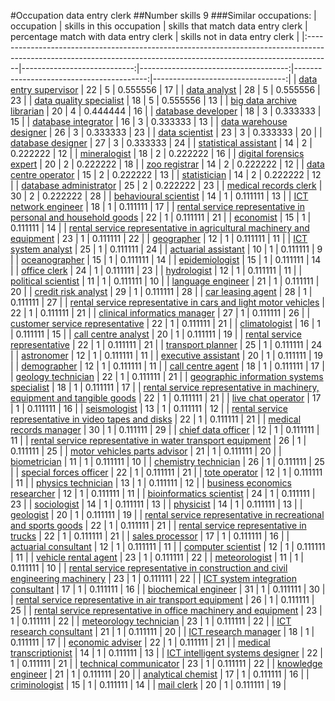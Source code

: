 #Occupation data entry clerk
##Number skills 9
###Similar occupations:
| occupation                                                                                                                                                        |   skills in this occupation |   skills that match data entry clerk |   percentage match with data entry clerk |   skills not in data entry clerk |
|:------------------------------------------------------------------------------------------------------------------------------------------------------------------|----------------------------:|-------------------------------------:|-----------------------------------------:|---------------------------------:|
| [data entry supervisor](data_entry_supervisor.md)                                                                                                                 |                          22 |                                    5 |                                 0.555556 |                               17 |
| [data analyst](data_analyst.md)                                                                                                                                   |                          28 |                                    5 |                                 0.555556 |                               23 |
| [data quality specialist](data_quality_specialist.md)                                                                                                             |                          18 |                                    5 |                                 0.555556 |                               13 |
| [big data archive librarian](big_data_archive_librarian.md)                                                                                                       |                          20 |                                    4 |                                 0.444444 |                               16 |
| [database developer](database_developer.md)                                                                                                                       |                          18 |                                    3 |                                 0.333333 |                               15 |
| [database integrator](database_integrator.md)                                                                                                                     |                          16 |                                    3 |                                 0.333333 |                               13 |
| [data warehouse designer](data_warehouse_designer.md)                                                                                                             |                          26 |                                    3 |                                 0.333333 |                               23 |
| [data scientist](data_scientist.md)                                                                                                                               |                          23 |                                    3 |                                 0.333333 |                               20 |
| [database designer](database_designer.md)                                                                                                                         |                          27 |                                    3 |                                 0.333333 |                               24 |
| [statistical assistant](statistical_assistant.md)                                                                                                                 |                          14 |                                    2 |                                 0.222222 |                               12 |
| [mineralogist](mineralogist.md)                                                                                                                                   |                          18 |                                    2 |                                 0.222222 |                               16 |
| [digital forensics expert](digital_forensics_expert.md)                                                                                                           |                          20 |                                    2 |                                 0.222222 |                               18 |
| [zoo registrar](zoo_registrar.md)                                                                                                                                 |                          14 |                                    2 |                                 0.222222 |                               12 |
| [data centre operator](data_centre_operator.md)                                                                                                                   |                          15 |                                    2 |                                 0.222222 |                               13 |
| [statistician](statistician.md)                                                                                                                                   |                          14 |                                    2 |                                 0.222222 |                               12 |
| [database administrator](database_administrator.md)                                                                                                               |                          25 |                                    2 |                                 0.222222 |                               23 |
| [medical records clerk](medical_records_clerk.md)                                                                                                                 |                          30 |                                    2 |                                 0.222222 |                               28 |
| [behavioural scientist](behavioural_scientist.md)                                                                                                                 |                          14 |                                    1 |                                 0.111111 |                               13 |
| [ICT network engineer](ICT_network_engineer.md)                                                                                                                   |                          18 |                                    1 |                                 0.111111 |                               17 |
| [rental service representative in personal and household goods](rental_service_representative_in_personal_and_household_goods.md)                                 |                          22 |                                    1 |                                 0.111111 |                               21 |
| [economist](economist.md)                                                                                                                                         |                          15 |                                    1 |                                 0.111111 |                               14 |
| [rental service representative in agricultural machinery and equipment](rental_service_representative_in_agricultural_machinery_and_equipment.md)                 |                          23 |                                    1 |                                 0.111111 |                               22 |
| [geographer](geographer.md)                                                                                                                                       |                          12 |                                    1 |                                 0.111111 |                               11 |
| [ICT system analyst](ICT_system_analyst.md)                                                                                                                       |                          25 |                                    1 |                                 0.111111 |                               24 |
| [actuarial assistant](actuarial_assistant.md)                                                                                                                     |                          10 |                                    1 |                                 0.111111 |                                9 |
| [oceanographer](oceanographer.md)                                                                                                                                 |                          15 |                                    1 |                                 0.111111 |                               14 |
| [epidemiologist](epidemiologist.md)                                                                                                                               |                          15 |                                    1 |                                 0.111111 |                               14 |
| [office clerk](office_clerk.md)                                                                                                                                   |                          24 |                                    1 |                                 0.111111 |                               23 |
| [hydrologist](hydrologist.md)                                                                                                                                     |                          12 |                                    1 |                                 0.111111 |                               11 |
| [political scientist](political_scientist.md)                                                                                                                     |                          11 |                                    1 |                                 0.111111 |                               10 |
| [language engineer](language_engineer.md)                                                                                                                         |                          21 |                                    1 |                                 0.111111 |                               20 |
| [credit risk analyst](credit_risk_analyst.md)                                                                                                                     |                          29 |                                    1 |                                 0.111111 |                               28 |
| [car leasing agent](car_leasing_agent.md)                                                                                                                         |                          28 |                                    1 |                                 0.111111 |                               27 |
| [rental service representative in cars and light motor vehicles](rental_service_representative_in_cars_and_light_motor_vehicles.md)                               |                          22 |                                    1 |                                 0.111111 |                               21 |
| [clinical informatics manager](clinical_informatics_manager.md)                                                                                                   |                          27 |                                    1 |                                 0.111111 |                               26 |
| [customer service representative](customer_service_representative.md)                                                                                             |                          22 |                                    1 |                                 0.111111 |                               21 |
| [climatologist](climatologist.md)                                                                                                                                 |                          16 |                                    1 |                                 0.111111 |                               15 |
| [call centre analyst](call_centre_analyst.md)                                                                                                                     |                          20 |                                    1 |                                 0.111111 |                               19 |
| [rental service representative](rental_service_representative.md)                                                                                                 |                          22 |                                    1 |                                 0.111111 |                               21 |
| [transport planner](transport_planner.md)                                                                                                                         |                          25 |                                    1 |                                 0.111111 |                               24 |
| [astronomer](astronomer.md)                                                                                                                                       |                          12 |                                    1 |                                 0.111111 |                               11 |
| [executive assistant](executive_assistant.md)                                                                                                                     |                          20 |                                    1 |                                 0.111111 |                               19 |
| [demographer](demographer.md)                                                                                                                                     |                          12 |                                    1 |                                 0.111111 |                               11 |
| [call centre agent](call_centre_agent.md)                                                                                                                         |                          18 |                                    1 |                                 0.111111 |                               17 |
| [geology technician](geology_technician.md)                                                                                                                       |                          22 |                                    1 |                                 0.111111 |                               21 |
| [geographic information systems specialist](geographic_information_systems_specialist.md)                                                                         |                          18 |                                    1 |                                 0.111111 |                               17 |
| [rental service representative in machinery, equipment and tangible goods](rental_service_representative_in_machinery,_equipment_and_tangible_goods.md)           |                          22 |                                    1 |                                 0.111111 |                               21 |
| [live chat operator](live_chat_operator.md)                                                                                                                       |                          17 |                                    1 |                                 0.111111 |                               16 |
| [seismologist](seismologist.md)                                                                                                                                   |                          13 |                                    1 |                                 0.111111 |                               12 |
| [rental service representative in video tapes and disks](rental_service_representative_in_video_tapes_and_disks.md)                                               |                          22 |                                    1 |                                 0.111111 |                               21 |
| [medical records manager](medical_records_manager.md)                                                                                                             |                          30 |                                    1 |                                 0.111111 |                               29 |
| [chief data officer](chief_data_officer.md)                                                                                                                       |                          12 |                                    1 |                                 0.111111 |                               11 |
| [rental service representative in water transport equipment](rental_service_representative_in_water_transport_equipment.md)                                       |                          26 |                                    1 |                                 0.111111 |                               25 |
| [motor vehicles parts advisor](motor_vehicles_parts_advisor.md)                                                                                                   |                          21 |                                    1 |                                 0.111111 |                               20 |
| [biometrician](biometrician.md)                                                                                                                                   |                          11 |                                    1 |                                 0.111111 |                               10 |
| [chemistry technician](chemistry_technician.md)                                                                                                                   |                          26 |                                    1 |                                 0.111111 |                               25 |
| [special forces officer](special_forces_officer.md)                                                                                                               |                          22 |                                    1 |                                 0.111111 |                               21 |
| [tote operator](tote_operator.md)                                                                                                                                 |                          12 |                                    1 |                                 0.111111 |                               11 |
| [physics technician](physics_technician.md)                                                                                                                       |                          13 |                                    1 |                                 0.111111 |                               12 |
| [business economics researcher](business_economics_researcher.md)                                                                                                 |                          12 |                                    1 |                                 0.111111 |                               11 |
| [bioinformatics scientist](bioinformatics_scientist.md)                                                                                                           |                          24 |                                    1 |                                 0.111111 |                               23 |
| [sociologist](sociologist.md)                                                                                                                                     |                          14 |                                    1 |                                 0.111111 |                               13 |
| [physicist](physicist.md)                                                                                                                                         |                          14 |                                    1 |                                 0.111111 |                               13 |
| [geologist](geologist.md)                                                                                                                                         |                          20 |                                    1 |                                 0.111111 |                               19 |
| [rental service representative in recreational and sports goods](rental_service_representative_in_recreational_and_sports_goods.md)                               |                          22 |                                    1 |                                 0.111111 |                               21 |
| [rental service representative in trucks](rental_service_representative_in_trucks.md)                                                                             |                          22 |                                    1 |                                 0.111111 |                               21 |
| [sales processor](sales_processor.md)                                                                                                                             |                          17 |                                    1 |                                 0.111111 |                               16 |
| [actuarial consultant](actuarial_consultant.md)                                                                                                                   |                          12 |                                    1 |                                 0.111111 |                               11 |
| [computer scientist](computer_scientist.md)                                                                                                                       |                          12 |                                    1 |                                 0.111111 |                               11 |
| [vehicle rental agent](vehicle_rental_agent.md)                                                                                                                   |                          23 |                                    1 |                                 0.111111 |                               22 |
| [meteorologist](meteorologist.md)                                                                                                                                 |                          11 |                                    1 |                                 0.111111 |                               10 |
| [rental service representative in construction and civil engineering machinery](rental_service_representative_in_construction_and_civil_engineering_machinery.md) |                          23 |                                    1 |                                 0.111111 |                               22 |
| [ICT system integration consultant](ICT_system_integration_consultant.md)                                                                                         |                          17 |                                    1 |                                 0.111111 |                               16 |
| [biochemical engineer](biochemical_engineer.md)                                                                                                                   |                          31 |                                    1 |                                 0.111111 |                               30 |
| [rental service representative in air transport equipment](rental_service_representative_in_air_transport_equipment.md)                                           |                          26 |                                    1 |                                 0.111111 |                               25 |
| [rental service representative in office machinery and equipment](rental_service_representative_in_office_machinery_and_equipment.md)                             |                          23 |                                    1 |                                 0.111111 |                               22 |
| [meteorology technician](meteorology_technician.md)                                                                                                               |                          23 |                                    1 |                                 0.111111 |                               22 |
| [ICT research consultant](ICT_research_consultant.md)                                                                                                             |                          21 |                                    1 |                                 0.111111 |                               20 |
| [ICT research manager](ICT_research_manager.md)                                                                                                                   |                          18 |                                    1 |                                 0.111111 |                               17 |
| [economic adviser](economic_adviser.md)                                                                                                                           |                          22 |                                    1 |                                 0.111111 |                               21 |
| [medical transcriptionist](medical_transcriptionist.md)                                                                                                           |                          14 |                                    1 |                                 0.111111 |                               13 |
| [ICT intelligent systems designer](ICT_intelligent_systems_designer.md)                                                                                           |                          22 |                                    1 |                                 0.111111 |                               21 |
| [technical communicator](technical_communicator.md)                                                                                                               |                          23 |                                    1 |                                 0.111111 |                               22 |
| [knowledge engineer](knowledge_engineer.md)                                                                                                                       |                          21 |                                    1 |                                 0.111111 |                               20 |
| [analytical chemist](analytical_chemist.md)                                                                                                                       |                          17 |                                    1 |                                 0.111111 |                               16 |
| [criminologist](criminologist.md)                                                                                                                                 |                          15 |                                    1 |                                 0.111111 |                               14 |
| [mail clerk](mail_clerk.md)                                                                                                                                       |                          20 |                                    1 |                                 0.111111 |                               19 |

